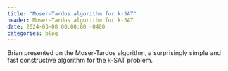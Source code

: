 ```yaml
---
title: "Moser-Tardos algorithm for k-SAT"
header: Moser-Tardos algorithm for k-SAT
date: 2024-03-08 00:00:00 -0400
categories: blog
---
```


Brian presented on the Moser-Tardos algorithm, a surprisingly
simple and fast constructive algorithm for the k-SAT problem.
